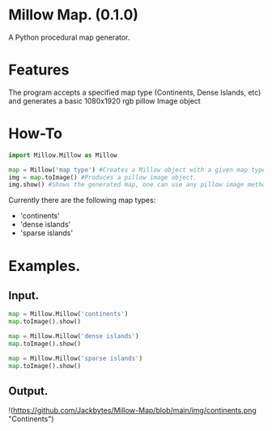 # Millow Map. (0.1.0)
A Python procedural map generator. 

# Features
The program accepts a specified map type (Continents, Dense Islands, etc) and generates a basic 1080x1920 rgb pillow Image object

# How-To
```python
import Millow.Millow as Millow

map = Millow('map type') #Creates a Millow object with a given map type.
img = map.toImage() #Produces a pillow image object.
img.show() #Shows the generated map, one can use any pillow image methods on img. 
```

Currently there are the following map types:
- 'continents'
- 'dense islands'
- 'sparse islands'

# Examples.

## Input.
```python
map = Millow.Millow('continents')
map.toImage().show()

map = Millow.Millow('dense islands')
map.toImage().show()

map = Millow.Millow('sparse islands')
map.toImage().show()
```
## Output.

!(https://github.com/Jackbytes/Millow-Map/blob/main/img/continents.png "Continents")



